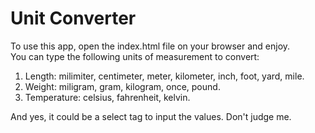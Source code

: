 # Unit Converter

To use this app, open the index.html file on your browser and enjoy.<br>
You can type the following units of measurement to convert:<br>
  1. Length: milimiter, centimeter, meter, kilometer, inch, foot, yard, mile.<br>
  2. Weight: miligram, gram, kilogram, once, pound.<br>
  3. Temperature: celsius, fahrenheit, kelvin.<br>

And yes, it could be a select tag to input the values. Don't judge me.
